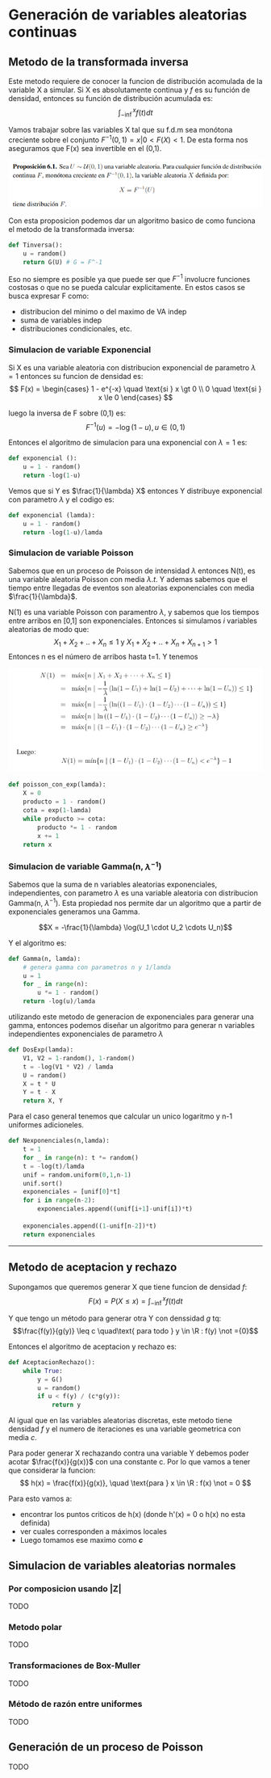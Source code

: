 # Generación de variables aleatorias continuas

## Metodo de la transformada inversa

Este metodo requiere de conocer la funcion de distribución acomulada de la variable X a simular. Si X es absolutamente continua y _f_ es su función de densidad, entonces su función de distribución acumulada es:
$$ \int_{-\inf}^{x} f(t)dt $$

Vamos trabajar sobre las variables X tal que su f.d.m sea monótona creciente sobre el conjunto
$F^{-1}(0,1) ={x| 0 \lt F(X) \lt 1}$. De esta forma nos aseguramos que F(x) sea invertible en el (0,1).

![proposicion](image.png)

Con esta proposicion podemos dar un algoritmo basico de como funciona el metodo de la transformada inversa:

```python
def Tinversa():
    u = random()
    return G(U) # G = F^-1
```

Eso no siempre es posible ya que puede ser que $F^{-1}$ involucre funciones costosas o que no se pueda calcular explicitamente. En estos casos se busca expresar F como:

- distribucion del minimo o del maximo de VA indep
- suma de variables indep
- distribuciones condicionales, etc.

### Simulacion de variable Exponencial

Si X es una variable aleatoria con distribucion exponencial de parametro $\lambda = 1$ entonces su funcion de densidad es:
$$
F(x) = \begin{cases}
        1 - e^{-x} \quad \text{si  } x \gt 0 \\
        0  \quad \text{si  } x \le 0
        \end{cases}
$$

luego la inversa de F sobre (0,1) es:
$$
F^{-1}(u) = -\log(1-u) , u \in (0,1)
$$

Entonces el algoritmo de simulacion para una exponencial con $\lambda = 1$ es:

```python
def exponencial ():
    u = 1 - random()
    return -log(1-u)
```

Vemos que si Y es $\frac{1}{\lambda} X$ entonces Y distribuye exponencial con parametro $\lambda$ y el codigo es:

```python
def exponencial (lamda):
    u = 1 - random()
    return -log(1-u)/lamda
```

### Simulacion de variable Poisson

Sabemos que en un proceso de Poisson de intensidad $\lambda$ entonces N(t), es una variable aleatoria Poisson con media $\lambda . t$. Y ademas sabemos que el tiempo entre llegadas de eventos son aleatorias exponenciales con media $\frac{1}{\lambda}$.

N(1) es una variable Poisson con paramentro $\lambda$, y sabemos que los tiempos entre arribos en [0,1] son exponenciales. Entonces si simulamos _i_ variables aleatorias de modo que:
$$
X_1+X_2+..+X_n \leq 1 \text{ y } X_1+X_2+..+X_n+X_{n+1} \gt 1
$$
Entonces n es el número de arribos hasta t=1. Y tenemos

![alt text](image-1.png)

```python
def poisson_con_exp(lamda):
    X = 0
    producto = 1 - random()
    cota = exp(1-lamda)
    while producto >= cota:
        producto *= 1 - random
        x += 1
    return x
```

### Simulacion de variable Gamma(n, $\lambda^{-1}$)

Sabemos que la suma de n variables aleatorias exponenciales, independientes, con parametro $\lambda$ es una variable aleatoria con distribucion Gamma(n, $\lambda^{-1}$). Esta propiedad nos permite dar un algoritmo que a partir de exponenciales generamos una Gamma.

$$X = -\frac{1}{\lambda} \log(U_1 \cdot U_2 \cdots U_n)$$

Y el algoritmo es:

```python
def Gamma(n, lamda):
    # genera gamma con parametros n y 1/lamda
    u = 1
    for _ in range(n):
        u *= 1 - random()
    return -log(u)/lamda
```

utilizando este metodo de generacion de exponenciales para generar una gamma, entonces podemos diseñar un algoritmo para generar n variables independientes exponenciales de parametro $\lambda$

```python
def DosExp(lamda):
    V1, V2 = 1-random(), 1-random()
    t = -log(V1 * V2) / lamda
    U = random()
    X = t * U
    Y = t - X
    return X, Y
```

Para el caso general tenemos que calcular un unico logaritmo y n-1 uniformes adicioneles.

```python
def Nexponenciales(n,lamda):
    t = 1
    for _ in range(n): t *= random()
    t = -log(t)/lamda
    unif = random.uniform(0,1,n-1)
    unif.sort()
    exponenciales = [unif[0]*t]
    for i in range(n-2):
        exponenciales.append((unif[i+1]-unif[i])*t)
    
    exponenciales.append((1-unif[n-2])*t)
    return exponenciales
```

---

## Metodo de aceptacion y rechazo

Supongamos que queremos generar X que tiene funcion de densidad _f_:
$$F(x) = P(X \leq x) = \int_{-\inf}^{x} f(t)dt$$

Y que tengo un método para generar otra Y con denssidad _g_ tq:
$$\frac{f(y)}{g(y)} \leq c \quad\text{ para todo } y \in \R : f(y) \not ={0}$$

Entonces el algoritmo de aceptacion y rechazo es:

```python
def AceptacionRechazo():
    while True:
        y = G()
        u = random()
        if u < f(y) / (c*g(y)):
            return y
```

Al igual que en las variables aleatorias discretas, este metodo tiene densidad _f_ y el numero de iteraciones es una variable geometrica con media _c_.

Para poder generar X rechazando contra una variable Y debemos poder acotar $\frac{f(x)}{g(x)}$ con una constante c. Por lo que vamos a tener que considerar la funcion:
$$
h(x) = \frac{f(x)}{g(x)}, \quad \text{para } x \in \R : f(x) \not = 0
$$

Para esto vamos a:

- encontrar los puntos criticos de h(x) (donde h'(x) = 0 o h(x) no esta definida)
- ver cuales corresponden a máximos locales
- Luego tomamos ese maximo como _**c**_

## Simulacion de variables aleatorias normales

### Por composicion usando |Z|

TODO

### Metodo polar

TODO

### Transformaciones de Box-Muller

TODO

### Método de razón entre uniformes

TODO

## Generación de un proceso de Poisson

TODO
